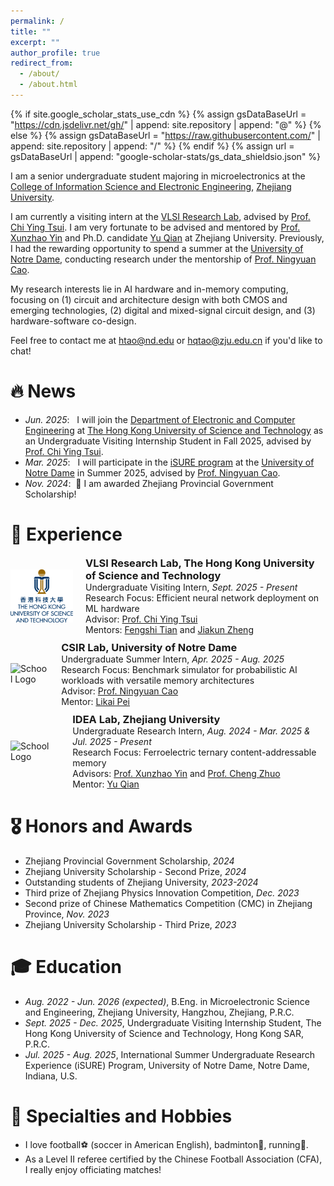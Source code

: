 ```yaml
---
permalink: /
title: ""
excerpt: ""
author_profile: true
redirect_from: 
  - /about/
  - /about.html
---
```


{% if site.google_scholar_stats_use_cdn %}
{% assign gsDataBaseUrl = "https://cdn.jsdelivr.net/gh/" | append: site.repository | append: "@" %}
{% else %}
{% assign gsDataBaseUrl = "https://raw.githubusercontent.com/" | append: site.repository | append: "/" %}
{% endif %}
{% assign url = gsDataBaseUrl | append: "google-scholar-stats/gs_data_shieldsio.json" %}

<span class='anchor' id='about-me'></span>

I am a senior undergraduate student majoring in microelectronics at the [College of Information Science and Electronic Engineering](http://www.isee.zju.edu.cn/iseenglish/), [Zhejiang University](https://www.zju.edu.cn/english/).

I am currently a visiting intern at the [VLSI Research Lab](https://sites.google.com/view/vlsi-lab-hkust), advised by [Prof. Chi Ying Tsui](https://facultyprofiles.hkust.edu.hk/profiles.php?profile=chi-ying-tsui-eetsui). I am very fortunate to be advised and mentored by [Prof. Xunzhao Yin](https://scholar.google.com/citations?user=snOTdoIAAAAJ) and Ph.D. candidate [Yu Qian](https://jerry-chandler.github.io/) at Zhejiang University. Previously, I had the rewarding opportunity to spend a summer at the [University of Notre Dame](https://www.nd.edu/), conducting research under the mentorship of [Prof. Ningyuan Cao](https://engineering.nd.edu/faculty/ningyuan-cao/).

My research interests lie in AI hardware and in-memory computing, focusing on (1) circuit and architecture design with both CMOS and emerging technologies, (2) digital and mixed-signal circuit design, and (3) hardware-software co-design.

Feel free to contact me at htao@nd.edu or hqtao@zju.edu.cn if you'd like to chat!


# 🔥 News
- *Jun. 2025*: &nbsp; I will join the [Department of Electronic and Computer Engineering](https://ece.hkust.edu.hk/) at [The Hong Kong University of Science and Technology](https://hkust.edu.hk/) as an Undergraduate Visiting Internship Student in Fall 2025, advised by [Prof. Chi Ying Tsui](https://facultyprofiles.hkust.edu.hk/profiles.php?profile=chi-ying-tsui-eetsui).
- *Mar. 2025*: &nbsp; I will participate in the [iSURE program](https://ndi-sa.nd.edu/index.cfm?FuseAction=Programs.ViewProgramAngular&id=10096) at the [University of Notre Dame](https://www.nd.edu/) in Summer 2025, advised by [Prof. Ningyuan Cao](https://engineering.nd.edu/faculty/ningyuan-cao/).
- *Nov. 2024*: &nbsp;🎉 I am awarded Zhejiang Provincial Government Scholarship!

# 🔎 Experience
<div style="display: flex; align-items: center; margin-bottom: 10px;">
    <img src="images/hkust_logo.png" alt="School Logo" style="width: 100px; height: auto; margin-right: 20px;">
    <div style="margin: 0;">
        <h3 style="margin: 0;"><a href="https://sites.google.com/view/vlsi-lab-hkust" style="text-decoration: none; color: inherit;">VLSI Research Lab</a>, The Hong Kong University of Science and Technology</h3>
        <p style="margin: 0;">Undergraduate Visiting Intern, <em>Sept. 2025 - Present</em></p>
        <p style="margin: 0;">Research Focus: Efficient neural network deployment on ML hardware</p>
        <p style="margin: 0;">Advisor: <a href="https://facultyprofiles.hkust.edu.hk/profiles.php?profile=chi-ying-tsui-eetsui" target="_blank">Prof. Chi Ying Tsui</a></p>
        <p style="margin: 0;">Mentors: <a href="https://cloud-tian.github.io/" target="_blank">Fengshi Tian</a> and <a href="https://scholar.google.com/citations?user=f4b2Cy0AAAAJ" target="_blank">Jiakun Zheng</a></p>
    </div>
</div>

<div style="display: flex; align-items: center; margin-bottom: 10px;">
    <img src="images/nd_logo.jpg" alt="School Logo" style="width: 100px; height: auto; margin-right: 20px;">
    <div style="margin: 0;">
        <h3 style="margin: 0;"><a href="https://csirlab.nd.edu/" style="text-decoration: none; color: inherit;">CSIR Lab</a>, University of Notre Dame</h3>
        <p style="margin: 0;">Undergraduate Summer Intern, <em>Apr. 2025 - Aug. 2025</em></p>
        <p style="margin: 0;">Research Focus: Benchmark simulator for probabilistic AI workloads with versatile memory architectures</p>
        <p style="margin: 0;">Advisor: <a href="https://engineering.nd.edu/faculty/ningyuan-cao/" target="_blank">Prof. Ningyuan Cao</a></p>
        <p style="margin: 0;">Mentor: <a href="https://scholar.google.com/citations?user=HW-rGPQAAAAJ" target="_blank">Likai Pei</a></p>
    </div>
</div>

<div style="display: flex; align-items: center; margin-bottom: 10px;">
    <img src="images/zju_logo.png" alt="School Logo" style="width: 100px; height: auto; margin-right: 20px;">
    <div style="margin: 0;">
        <h3 style="margin: 0;"><a href="https://zju-idea.github.io/" style="text-decoration: none; color: inherit;">IDEA Lab</a>, Zhejiang University</h3>
        <p style="margin: 0;">Undergraduate Research Intern, <em>Aug. 2024 - Mar. 2025 & Jul. 2025 - Present</em></p>
        <p style="margin: 0;">Research Focus: Ferroelectric ternary content-addressable memory</p>
        <p style="margin: 0;">Advisors: <a href="https://scholar.google.com/citations?user=snOTdoIAAAAJ" target="_blank">Prof. Xunzhao Yin</a> and <a href="https://scholar.google.com/citations?user=-XSbEFAAAAAJ" target="_blank">Prof. Cheng Zhuo</a></p>
        <p style="margin: 0;">Mentor: <a href="https://jerry-chandler.github.io/" target="_blank">Yu Qian</a></p>
    </div>
</div>

# 🎖️ Honors and Awards
- Zhejiang Provincial Government Scholarship, *2024*
- Zhejiang University Scholarship - Second Prize, *2024*
- Outstanding students of Zhejiang University, *2023-2024*
- Third prize of Zhejiang Physics Innovation Competition, *Dec. 2023*
- Second prize of Chinese Mathematics Competition (CMC) in Zhejiang Province, *Nov. 2023*
- Zhejiang University Scholarship - Third Prize, *2023*

# 🎓 Education
- *Aug. 2022 - Jun. 2026 (expected)*, B.Eng. in Microelectronic Science and Engineering, Zhejiang University, Hangzhou, Zhejiang, P.R.C.
- *Sept. 2025 - Dec. 2025*, Undergraduate Visiting Internship Student, The Hong Kong University of Science and Technology, Hong Kong SAR, P.R.C.
- *Jul. 2025 - Aug. 2025*, International Summer Undergraduate Research Experience (iSURE) Program, University of Notre Dame, Notre Dame, Indiana, U.S.

# 🎽 Specialties and Hobbies
- I love football⚽ (soccer in American English), badminton🏸, running🏃.
- As a Level II referee certified by the Chinese Football Association (CFA), I really enjoy officiating matches!
